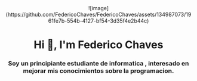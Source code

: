 <div id="header" align="center">
  ![image](https://github.com/FedericoChaves/FedericoChaves/assets/134987073/1961fe7b-554b-4127-bf54-3d35f4e2b44c)
  <h1 align="center">Hi 👋, I'm Federico Chaves</h1>                                                                             
  <h3 align= "center">Soy un principiante estudiante de informatica , interesado en mejorar mis conocimientos sobre la programacion.
                     </h3>                  
                     </div>



